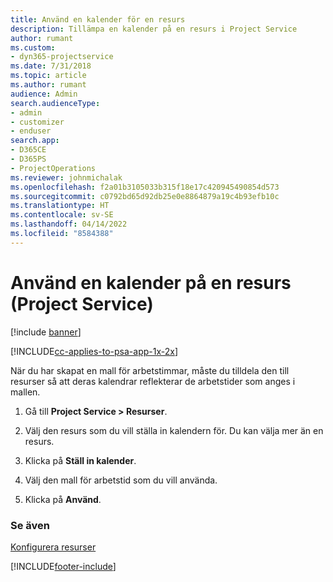 ```yaml
---
title: Använd en kalender för en resurs
description: Tillämpa en kalender på en resurs i Project Service
author: rumant
ms.custom:
- dyn365-projectservice
ms.date: 7/31/2018
ms.topic: article
ms.author: rumant
audience: Admin
search.audienceType:
- admin
- customizer
- enduser
search.app:
- D365CE
- D365PS
- ProjectOperations
ms.reviewer: johnmichalak
ms.openlocfilehash: f2a01b3105033b315f18e17c420945490854d573
ms.sourcegitcommit: c0792bd65d92db25e0e8864879a19c4b93efb10c
ms.translationtype: HT
ms.contentlocale: sv-SE
ms.lasthandoff: 04/14/2022
ms.locfileid: "8584388"
---
```

# <a name="apply-a-calendar-to-a-resource-project-service"></a>Använd en kalender på en resurs (Project Service)

[!include [banner](../includes/psa-now-project-operations.md)]

[!INCLUDE[cc-applies-to-psa-app-1x-2x](../includes/cc-applies-to-psa-app-1x-2x.md)]

När du har skapat en mall för arbetstimmar, måste du tilldela den till resurser så att deras kalendrar reflekterar de arbetstider som anges i mallen.  
  
1.  Gå till **Project Service > Resurser**.  
  
2.  Välj den resurs som du vill ställa in kalendern för. Du kan välja mer än en resurs.  
  
3.  Klicka på **Ställ in kalender**.  
  
4.  Välj den mall för arbetstid som du vill använda.  
  
5.  Klicka på **Använd**.  
  
### <a name="see-also"></a>Se även  
 [Konfigurera resurser](../psa/set-up-resources.md)


[!INCLUDE[footer-include](../includes/footer-banner.md)]

